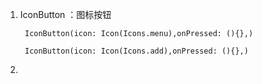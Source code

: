 1. IconButton ：图标按钮

        IconButton(icon: Icon(Icons.menu),onPressed: (){},)

        IconButton(icon: Icon(Icons.add),onPressed: (){},)

2. 
